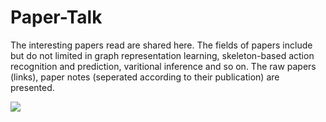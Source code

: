 # Paper-Talk
The interesting papers read are shared here. The fields of papers include but do not limited in graph representation learning, skeleton-based action recognition and prediction, varitional inference and so on. The raw papers (links), paper notes (seperated according to their publication) are presented.

<img src="http://chart.googleapis.com/chart?cht=tx&chl= x=\frac{-b\pm\sqrt{b^2-4ac}}{2a}" style="border:none;">
